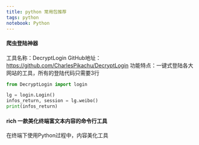 ```yaml
---
title: python 常用包推荐
tags: python
notebook: Python
---
```


#### 爬虫登陆神器

工具名称：DecryptLogin
GitHub地址：<https://github.com/CharlesPikachu/DecryptLogin>
功能特点：一键式登陆各大网站的工具，所有的登陆代码只需要3行

```Python
from DecryptLogin import login

lg = login.Login()
infos_return, session = lg.weibo()
print(infos_return)
```

#### rich 一款美化终端富文本内容的命令行工具

在终端下使用Python过程中，内容美化工具
